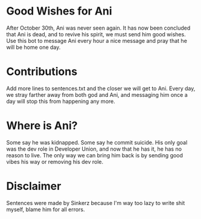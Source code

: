 # Good Wishes for Ani

After October 30th, Ani was never seen again. It has now been concluded that Ani is dead,
and to revive his spirit,  we must send him good wishes. Use this bot to message Ani 
every hour a nice message and pray that he will be home one day.

# Contributions

Add more lines to sentences.txt and the closer we will get to Ani. Every day, we stray
farther away from both god and Ani, and messaging him once a day will stop this from
happening any more.

# Where is Ani?

Some say he was kidnapped. Some say he commit suicide. His only goal was the dev role in
Developer Union, and now that he has it, he has no reason to live. The only way we can
bring him back is by sending good vibes his way or removing his dev role. 

# Disclaimer

Sentences were made by Sinkerz because I'm way too lazy to write shit myself, blame him for
all errors. 

